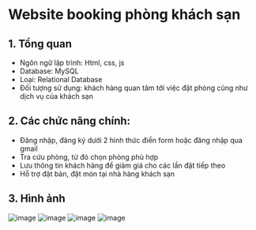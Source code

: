 # Website booking phòng khách sạn
## 1. Tổng quan
- Ngôn ngữ lập trình: Html, css, js
- Database: MySQL
- Loại: Relational Database
- Đối tượng sử dụng: khách hàng quan tâm tới việc đặt phòng cũng như dịch vụ của khách sạn
## 2. Các chức năng chính:
- Đăng nhập, đăng ký dưới 2 hình thức điền form hoặc đăng nhập qua gmail
- Tra cứu phòng, từ đó chọn phòng phù hợp
- Lưu thông tin khách hàng để giảm giá cho các lần đặt tiếp theo
- Hỗ trợ đặt bàn, đặt món tại nhà hàng khách sạn
## 3. Hình ảnh
![image](https://github.com/batruong1704/BurningHotel/assets/142201301/dfbf747a-8ef9-499b-9b3c-4fc19d5c7b81)
![image](https://github.com/batruong1704/BurningHotel/assets/142201301/a910c269-580f-4959-b64c-78f9a2087a26)
![image](https://github.com/truongtg5/Website_BurningHotel/assets/89430973/f5d80624-8ed4-495c-8ae4-d6c8a18192d2)
![image](https://github.com/truongtg5/Website_BurningHotel/assets/89430973/553280c9-cf58-4857-a5ff-c87a75c6d196)


